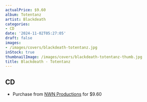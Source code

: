 ```yaml
---
actualPrice: $9.60
album: Totentanz
artist: Blackdeath
categories:
- CD
date: '2024-11-02T05:27:05'
draft: false
images:
- /images/covers/blackdeath-totentanz.jpg
inStock: true
thumbnailImage: /images/covers/blackdeath-totentanz-thumb.jpg
title: Blackdeath - Totentanz
---
```


## CD
* Purchase from [NWN Productions](http://shop.nwnprod.com/index.php?route=product/product&path=93&product_id=25297&sort=pd.name&order=ASC) for $9.60
